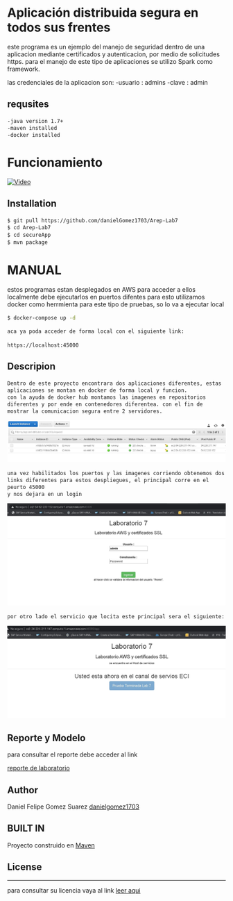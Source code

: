 # Aplicación distribuida segura en todos sus frentes

este programa es un ejemplo del manejo de seguridad dentro de una aplicacion mediante certificados y autenticacion, por medio de solicitudes https. 
para el manejo de este tipo de aplicaciones se utilizo Spark como framework.

las credenciales de la aplicacion son:
	-usuario : admins
	-clave : admin



## requsites
    -java version 1.7+
    -maven installed
	-docker installed

# Funcionamiento

[![Video](https://img.youtube.com/vi/E8ycYjdihSU/0.jpg)](https://www.youtube.com/watch?v=E8ycYjdihSU)
## Installation
 ```sh
$ git pull https://github.com/danielGomez1703/Arep-Lab7
$ cd Arep-Lab7
$ cd secureApp
$ mvn package
```

# MANUAL
  estos programas estan desplegados en AWS para acceder a ellos localmente debe ejecutarlos en puertos difentes
  para esto utilizamos docker como herrmienta para este tipo de pruebas, so lo va a ejecutar local 
 
 ```sh
$ docker-compose up -d
```
	aca ya poda acceder de forma local con el siguiente link:
	
	https://localhost:45000
	



## Descripion
	Dentro de este proyecto encontrara dos aplicaciones diferentes, estas aplicaciones se montan en docker de forma local y funcion. 
	con la ayuda de docker hub montamos las imagenes en repositorios diferentes y por ende en contenedores diferentea. con el fin de mostrar la comunicacion segura entre 2 servidores.
	
![evidencia](https://github.com/danielGomez1703/Arep-Lab7/blob/master/resources/ev1.JPG)

	una vez habilitados los puertos y las imagenes corriendo obtenemos dos links diferentes para estos despliegues, el principal corre en el peurto 45000
	y nos dejara en un login 
	
![evidencia2](https://github.com/danielGomez1703/Arep-Lab7/blob/master/resources/ev2.JPG)
	
	por otro lado el servicio que locita este principal sera el siguiente:
	
![evidencia3](https://github.com/danielGomez1703/Arep-Lab7/blob/master/resources/ev3.JPG)

## Reporte y Modelo

para consultar el reporte debe acceder al link 

[reporte de laboratorio](https://github.com/danielGomez1703/Arep-Lab7/blob/master/resources/SecureApp.pdf)

## Author

Daniel Felipe Gomez Suarez [danielgomez1703](https://github.com/danielGomez1703)
    
## BUILT IN

Proyecto construido en [Maven](https://maven.apache.org/)
   
## License
----
para consultar su licencia vaya al link 
[leer aqui](https://github.com/danielGomez1703/Arep-Lab7/blob/master/LICENSE)
